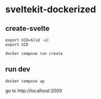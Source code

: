 # sveltekit-dockerized

## create-svelte

```
export UID=$(id -u)
export UID
```

```
docker compose run create
```

## run dev

```
docker compose up
```

go to http://localhost:2000
